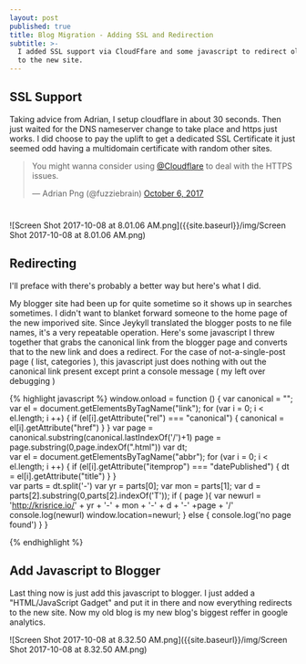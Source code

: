 ```yaml
---
layout: post
published: true
title: Blog Migration - Adding SSL and Redirection
subtitle: >-
  I added SSL support via CloudFfare and some javascript to redirect old posts
  to the new site.
---
```

## SSL Support

Taking advice from Adrian, I setup cloudflare in about 30 seconds. Then just waited for the DNS nameserver change to take place and https just works. I did choose to pay the uplift to get a dedicated SSL Certificate it just seemed odd having a multidomain certificate with random other sites.


<blockquote class="twitter-tweet" data-lang="en"><p lang="en" dir="ltr">You might wanna consider using <a href="https://twitter.com/Cloudflare?ref_src=twsrc%5Etfw">@Cloudflare</a> to deal with the HTTPS issues.</p>&mdash; Adrian Png (@fuzziebrain) <a href="https://twitter.com/fuzziebrain/status/916327296872493056?ref_src=twsrc%5Etfw">October 6, 2017</a></blockquote>
<script async src="//platform.twitter.com/widgets.js" charset="utf-8"></script>

# 

![Screen Shot 2017-10-08 at 8.01.06 AM.png]({{site.baseurl}}/img/Screen Shot 2017-10-08 at 8.01.06 AM.png)

## Redirecting 

I'll preface with there's probably a better way but here's what I did.

My blogger site had been up for quite sometime so it shows up in searches sometimes. I didn't want to blanket forward someone to the home page of the new imporived site. Since Jeykyll translated the blogger posts to ne file names, it's a very repeatable operation. Here's some javascript I threw together that grabs the canonical link from the blogger page and converts that to the new link and does a redirect.  For the case of not-a-single-post page ( list, categories ), this javascript just does nothing with out the canonical link present except print a console message ( my left over debugging )



{% highlight javascript %}
window.onload = function () {
 var canonical = "";
var el = document.getElementsByTagName("link");
for (var i = 0; i < el.length; i ++) {
    if (el[i].getAttribute("rel") === "canonical") {
        canonical = el[i].getAttribute("href")
    }
}
var page = canonical.substring(canonical.lastIndexOf('/')+1)
page = page.substring(0,page.indexOf(".html"))
var dt;              
var el = document.getElementsByTagName("abbr");
for (var i = 0; i < el.length; i ++) {
    if (el[i].getAttribute("itemprop") === "datePublished") {
        dt = el[i].getAttribute("title")
    }
}        
var parts = dt.split('-')
var yr = parts[0];
var mon = parts[1];
var d = parts[2].substring(0,parts[2].indexOf('T'));
if ( page ){
var newurl = 'http://krisrice.io/' + yr + '-' + mon + '-' + d + '-' +page + '/'
console.log(newurl)
window.location=newurl;
} else {
 console.log('no page found')
}
}

{% endhighlight %}


## Add Javascript to Blogger

Last thing now is just add this javascript to blogger. I just added a "HTML/JavaScript Gadget" and put it in there and now everything redirects to the new site. Now my old blog is my new blog's biggest reffer in google analytics.

![Screen Shot 2017-10-08 at 8.32.50 AM.png]({{site.baseurl}}/img/Screen Shot 2017-10-08 at 8.32.50 AM.png)

